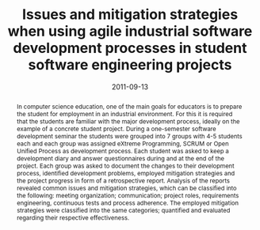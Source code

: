 ---
abstract: 'In computer science education, one of the main goals  for educators is
  to prepare the student for employment in an  industrial environment. For this it
  is required that the students  are familiar with the major development process,
  ideally on the  example of a concrete student project. During a one-semester  software
  development seminar the students were grouped into 7  groups with 4-5 students each
  and each group was assigned  eXtreme Programming, SCRUM or Open Unified Process
  as  development process. Each student was asked to keep a  development diary and
  answer questionnaires during and at the  end of the project. Each group was asked
  to document the  changes to their development process, identified development  problems,
  employed mitigation strategies and the project  progress in form of a retrospective
  report. Analysis of the reports  revealed common issues and mitigation strategies,
  which can be  classified into the following: meeting organization;  communication;
  project roles, requirements engineering,  continuous tests and process adherence.
  The employed mitigation  strategies were classified into the same categories; quantified
  and  evaluated regarding their respective effectiveness.'
authors:
- Wolfgang Schramm
- Christopher Draeger
- Thomas Grechenig
date: '2011-09-13'
featured: false
links:
- name: Publik
  url: https://publik.tuwien.ac.at/showentry.php?ID=205437&lang=1
publication_types:
- '0'
publishDate: '2011-09-13'
title: Issues and mitigation strategies when using agile industrial software development
  processes in student software engineering projects
url_pdf: ''
---